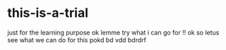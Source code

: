 this-is-a-trial
===============

just for the learning purpose
 ok lemme try what i can go for !!
ok so letus see what we can do for this 
pokd bd 
vdd
bdrdrf